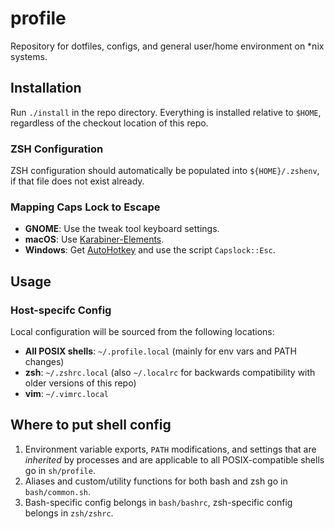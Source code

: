 # profile

Repository for dotfiles, configs, and general user/home environment on *nix
systems.

## Installation

Run `./install` in the repo directory. Everything is installed relative to
`$HOME`, regardless of the checkout location of this repo.

### ZSH Configuration

ZSH configuration should automatically be populated into `${HOME}/.zshenv`, if
that file does not exist already.

### Mapping Caps Lock to Escape

- **GNOME**: Use the tweak tool keyboard settings.
- **macOS**: Use [Karabiner-Elements](https://github.com/tekezo/Karabiner-Elements).
- **Windows**: Get [AutoHotkey](http://www.autohotkey.com/) and use the script `Capslock::Esc`.

## Usage

### Host-specifc Config

Local configuration will be sourced from the following locations:

- **All POSIX shells**: `~/.profile.local` (mainly for env vars and PATH
	changes)
- **zsh**: `~/.zshrc.local` (also `~/.localrc` for backwards compatibility with
	older versions of this repo)
- **vim**: `~/.vimrc.local`


## Where to put shell config

1. Environment variable exports, `PATH` modifications, and settings that are
   _inherited_ by processes and are applicable to all POSIX-compatible shells
   go in `sh/profile`.
2. Aliases and custom/utility functions for both bash and zsh go in
   `bash/common.sh`.
3. Bash-specific config belongs in `bash/bashrc`, zsh-specific config belongs
   in `zsh/zshrc`.

